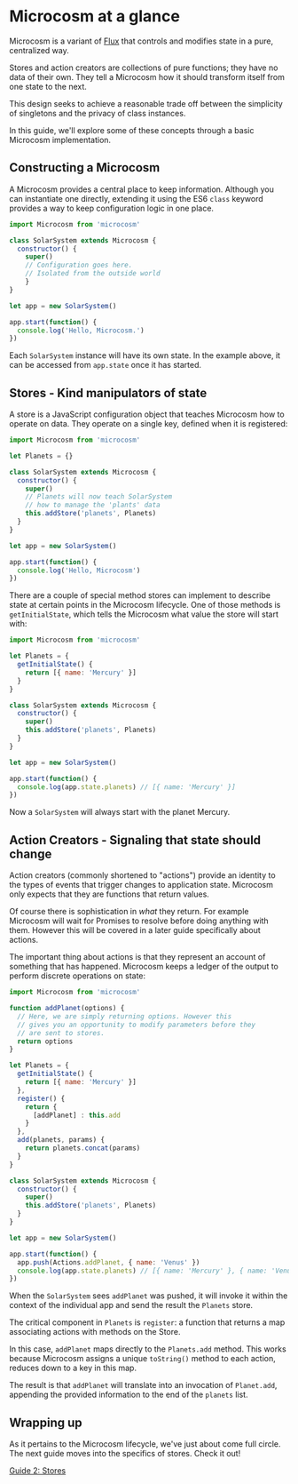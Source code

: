 # Microcosm at a glance

Microcosm is a variant of [Flux](https://facebook.github.io/flux/) that controls and modifies state in a pure, centralized way.

Stores and action creators are collections of pure functions; they have no data of their own. They tell a Microcosm how it should transform itself from one state to the next.

This design seeks to achieve a reasonable trade off between the simplicity of singletons and the privacy of class instances.

In this guide, we'll explore some of these concepts through a basic Microcosm implementation.

## Constructing a Microcosm

A Microcosm provides a central place to keep information. Although you can instantiate one directly, extending it using the ES6 `class` keyword provides a way to keep configuration logic in one place.

```javascript
import Microcosm from 'microcosm'

class SolarSystem extends Microcosm {
  constructor() {
    super()
    // Configuration goes here.
    // Isolated from the outside world
	}
}

let app = new SolarSystem()

app.start(function() {
  console.log('Hello, Microcosm.')
})
```

Each `SolarSystem` instance will have its own state. In the example above, it can be accessed from `app.state` once it has started.

## Stores - Kind manipulators of state

A store is a JavaScript configuration object that teaches Microcosm how to operate on data. They operate on a single key, defined when it is registered:

```javascript
import Microcosm from 'microcosm'

let Planets = {}

class SolarSystem extends Microcosm {
  constructor() {
    super()
    // Planets will now teach SolarSystem
    // how to manage the 'plants' data
    this.addStore('planets', Planets)
  }
}

let app = new SolarSystem()

app.start(function() {
  console.log('Hello, Microcosm')
})
```

There are a couple of special method stores can implement to describe state at certain points in the Microcosm lifecycle. One of those methods is `getInitialState`, which tells the Microcosm what value the store will start with:

```javascript
import Microcosm from 'microcosm'

let Planets = {
  getInitialState() {
    return [{ name: 'Mercury' }]
  }
}

class SolarSystem extends Microcosm {
  constructor() {
    super()
    this.addStore('planets', Planets)
  }
}

let app = new SolarSystem()

app.start(function() {
  console.log(app.state.planets) // [{ name: 'Mercury' }]
})
```

Now a `SolarSystem` will always start with the planet Mercury.

## Action Creators - Signaling that state should change

Action creators (commonly shortened to "actions") provide an identity to the types of events that trigger changes to application state. Microcosm only expects that they are functions that return values.

Of course there is sophistication in _what_ they return. For example Microcosm will wait for Promises to resolve before doing anything with them. However this will be covered in a later guide specifically about actions.

The important thing about actions is that they represent an account of something that has happened. Microcosm keeps a ledger of the output to perform discrete operations on state:

```javascript
import Microcosm from 'microcosm'

function addPlanet(options) {
  // Here, we are simply returning options. However this
  // gives you an opportunity to modify parameters before they
  // are sent to stores.
  return options
}

let Planets = {
  getInitialState() {
    return [{ name: 'Mercury' }]
  },
  register() {
    return {
      [addPlanet] : this.add
    }
  },
  add(planets, params) {
    return planets.concat(params)
  }
}

class SolarSystem extends Microcosm {
  constructor() {
    super()
    this.addStore('planets', Planets)
  }
}

let app = new SolarSystem()

app.start(function() {
  app.push(Actions.addPlanet, { name: 'Venus' })
  console.log(app.state.planets) // [{ name: 'Mercury' }, { name: 'Venus' }]
})
```

When the `SolarSystem` sees `addPlanet` was pushed, it will invoke it within the context of the individual app and send the result the `Planets` store.

The critical component in `Planets` is `register`: a function that returns a map associating actions with methods on the Store.

In this case, `addPlanet` maps directly to the `Planets.add` method. This works because Microcosm assigns a unique `toString()` method to each action, reduces down to a key in this map.

The result is that `addPlanet` will translate into an invocation of `Planet.add`, appending the provided information to the end of the `planets` list.

## Wrapping up

As it pertains to the Microcosm lifecycle, we've just about come full circle. The next guide moves into the specifics of stores. Check it out!

[Guide 2: Stores](./02-stores.md)
